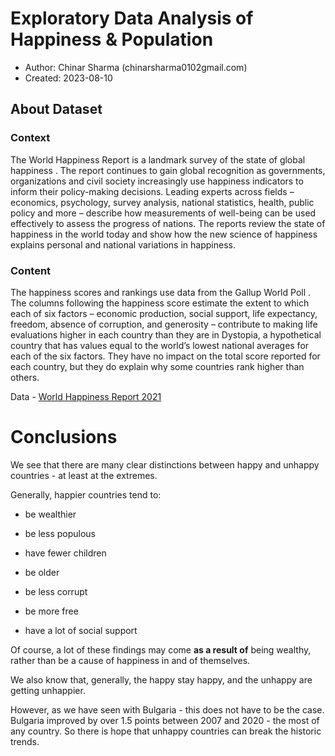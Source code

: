 # Exploratory Data Analysis of Happiness & Population


* Author: Chinar Sharma (chinarsharma0102gmail.com)
* Created: 2023-08-10

## About Dataset
### Context
The World Happiness Report is a landmark survey of the state of global happiness . The report continues to gain global recognition as governments, organizations and civil society increasingly use happiness indicators to inform their policy-making decisions. Leading experts across fields – economics, psychology, survey analysis, national statistics, health, public policy and more – describe how measurements of well-being can be used effectively to assess the progress of nations. The reports review the state of happiness in the world today and show how the new science of happiness explains personal and national variations in happiness.

### Content
The happiness scores and rankings use data from the Gallup World Poll . The columns following the happiness score estimate the extent to which each of six factors – economic production, social support, life expectancy, freedom, absence of corruption, and generosity – contribute to making life evaluations higher in each country than they are in Dystopia, a hypothetical country that has values equal to the world’s lowest national averages for each of the six factors. They have no impact on the total score reported for each country, but they do explain why some countries rank higher than others.

Data - [World Happiness Report 2021]([https://docs.google.com/document/d/1dLFU92BXUKAKECKiibG1AE8VUczcEiu9HPvO0ZuZwF8/edit#](https://www.kaggle.com/datasets/ajaypalsinghlo/world-happiness-report-2021/data))


# Conclusions

We see that there are many clear distinctions between happy and unhappy countries - at least at the extremes. 

Generally, happier countries tend to:

- be wealthier

- be less populous

- have fewer children

- be older

- be less corrupt

- be more free

- have a lot of social support

Of course, a lot of these findings may come **as a result of** being wealthy, rather than be a cause of happiness in and of themselves.

We also know that, generally, the happy stay happy, and the unhappy are getting unhappier. 

However, as we have seen with Bulgaria - this does not have to be the case. Bulgaria improved by over 1.5 points between 2007 and 2020 - the most of any country. So there is hope that unhappy countries can break the historic trends.


